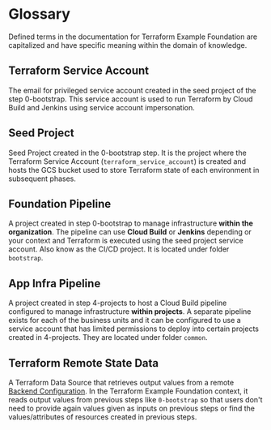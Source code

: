 # Glossary

Defined terms in the documentation for Terraform Example Foundation are capitalized and have
specific meaning within the domain of knowledge.

## Terraform Service Account

The email for privileged service account created in the seed project of the step 0-bootstrap.
This service account is used to run Terraform by Cloud Build and Jenkins using service account impersonation.

## Seed Project

Seed Project created in the 0-bootstrap step. It is the project where the Terraform Service Account (`terraform_service_account`) is created and hosts the GCS bucket used to store Terraform state of each environment in subsequent phases.

## Foundation Pipeline

A project created in step 0-bootstrap to manage infrastructure **within the organization**.
The pipeline can use **Cloud Build** or **Jenkins** depending or your context and Terraform is executed using the seed project service account.
Also know as the CI/CD project.
It is located under folder `bootstrap`.

## App Infra Pipeline

A project created in step 4-projects to host a Cloud Build pipeline configured to manage infrastructure **within projects**.
A separate pipeline exists for each of the business units and it can be configured to use a service account that has limited permissions to deploy into certain projects created in 4-projects.
They are located under folder `common`.

## Terraform Remote State Data

A Terraform Data Source that retrieves output values from a remote [Backend Configuration](https://www.terraform.io/language/settings/backends/configuration).
In the Terraform Example Foundation context, it reads output values from previous steps like `0-bootstrap` so that users don't need to provide again values given as inputs on previous steps or find the values/attributes of resources created in previous steps.
